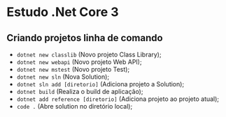 # Estudo .Net Core 3
## Criando projetos linha de comando
 - `dotnet new classlib` (Novo projeto Class Library);
 - `dotnet new webapi` (Novo projeto Web API);
 - `dotnet new mstest` (Novo projeto Test);
 - `dotnet new sln` (Nova Solution);
 - `dotnet sln add [diretorio]` (Adiciona projeto a Solution);
 - `dotnet build` (Realiza o build de aplicação);
 - `dotnet add reference [diretorio]` (Adiciona projeto ao projeto atual);
 - `code .` (Abre solution no diretório local);
